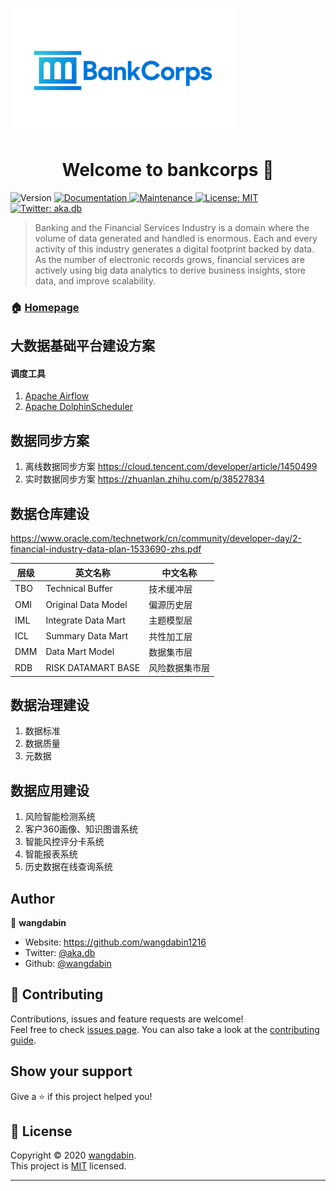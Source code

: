 
![image](https://github.com/wangdabin1216/bankcorps/raw/master/large_bankcorps_0.png)
<h1 align="center">Welcome to bankcorps 👋</h1>

<p>
  <img alt="Version" src="https://img.shields.io/badge/version-1.0.0-blue.svg?cacheSeconds=2592000" />
  <a href="https://github.com/wangdabin1216/bankcorps#redmine" target="_blank">
    <img alt="Documentation" src="https://img.shields.io/badge/documentation-yes-brightgreen.svg" />
  </a>
  <a href="https://github.com/kefranabg/readme-md-generator/graphs/commit-activity" target="_blank">
    <img alt="Maintenance" src="https://img.shields.io/badge/Maintained%3F-yes-green.svg" />
  </a>
  <a href="https://github.com/kefranabg/readme-md-generator/blob/master/LICENSE" target="_blank">
    <img alt="License: MIT" src="https://img.shields.io/github/license/wangdabin/bankcorps" />
  </a>
  <a href="https://twitter.com/aka.db" target="_blank">
    <img alt="Twitter: aka.db" src="https://img.shields.io/twitter/follow/aka.db.svg?style=social" />
  </a>
</p>

> Banking and the Financial Services Industry is a domain where the volume of data generated and handled is enormous. Each and every activity of this industry generates a digital footprint backed by data. As the number of electronic records grows, financial services are actively using big data analytics to derive business insights, store data, and improve scalability.

### 🏠 [Homepage](https://github.com/wangdabin1216/bankcorps#redmine)


## 大数据基础平台建设方案

#### 调度工具
1. [Apache Airflow](https://github.com/apache/airflow)
2. [Apache DolphinScheduler](https://github.com/apache/incubator-dolphinscheduler)


## 数据同步方案

1. 离线数据同步方案
https://cloud.tencent.com/developer/article/1450499
2. 实时数据同步方案
https://zhuanlan.zhihu.com/p/38527834

## 数据仓库建设
https://www.oracle.com/technetwork/cn/community/developer-day/2-financial-industry-data-plan-1533690-zhs.pdf

|  层级  | 英文名称  | 中文名称 |
|  ----  | ----  | ----  |
| TBO  | Technical Buffer| 技术缓冲层|
| OMI  | Original Data Model |偏源历史层|
| IML  | Integrate Data Mart |主题模型层|
| ICL  | Summary Data Mart |共性加工层|
| DMM  | Data Mart Model|数据集市层|
| RDB  |RISK DATAMART BASE|风险数据集市层|


## 数据治理建设
1. 数据标准
2. 数据质量
3. 元数据

## 数据应用建设

1. 风险智能检测系统
2. 客户360画像、知识图谱系统
3. 智能风控评分卡系统
4. 智能报表系统
5. 历史数据在线查询系统

## Author

👤 **wangdabin**

* Website: https://github.com/wangdabin1216
* Twitter: [@aka.db](https://twitter.com/aka.db)
* Github: [@wangdabin](https://github.com/wangdabin)

## 🤝 Contributing

Contributions, issues and feature requests are welcome!<br />Feel free to check [issues page](https://github.com/kefranabg/readme-md-generator/issues). You can also take a look at the [contributing guide](https://github.com/kefranabg/readme-md-generator/blob/master/CONTRIBUTING.md).

## Show your support

Give a ⭐️ if this project helped you!

## 📝 License

Copyright © 2020 [wangdabin](https://github.com/wangdabin).<br />
This project is [MIT](https://github.com/kefranabg/readme-md-generator/blob/master/LICENSE) licensed.

***
